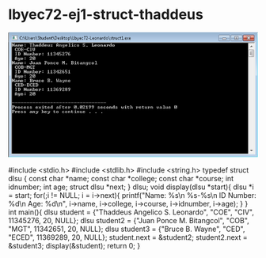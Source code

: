 # lbyec72-ej1-struct-thaddeus
![](struc1.png)

#include <stdio.h>
#include <stdlib.h>
#include <string.h>
typedef struct dlsu {
	const char *name;
	const char *college;
	const char *course;
	int idnumber;
	int age;
	struct dlsu *next;
} dlsu;
void display(dlsu *start){
	dlsu *i = start;
	for(;i != NULL; i = i->next){
	printf("Name: %s\n %s-%s\n ID Number: %d\n Age: %d\n", i->name, i->college, i->course, i->idnumber, i->age);
	}
}
int main(){ 
	dlsu student = {"Thaddeus Angelico S. Leonardo", "COE", "CIV", 11345276, 20, NULL};
	dlsu student2 = {"Juan Ponce M. Bitangcol", "COB", "MGT", 11342651, 20, NULL};
	dlsu student3 = {"Bruce B. Wayne", "CED", "ECED", 11369289, 20, NULL};
	student.next = &student2;
	student2.next = &student3;
	display(&student);
	return 0;
}


